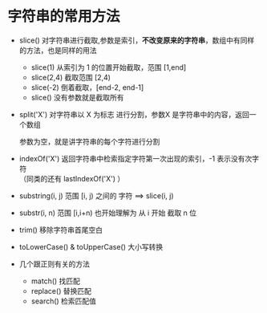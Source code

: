# 字符串的常用方法
- slice() 对字符串进行截取,参数是索引，**不改变原来的字符串**，数组中有同样的方法，也是同样的用法
  + slice(1) 从索引为 1 的位置开始截取，范围 [1,end]
  + slice(2,4) 截取范围 [2,4)
  +  slice(-2) 倒着截取，[end-2, end-1]
  +  slice() 没有参数就是截取所有

- split('X') 对字符串以 X 为标志 进行分割，参数X 是字符串中的内容，返回一个数组

   参数为空，就是讲字符串的每个字符进行分割

- indexOf('X') 返回字符串中检索指定字符第一次出现的索引，-1 表示没有次字符  
   （同类的还有 lastIndexOf('X') ）

- substring(i, j) 范围 [i, j) 之间的 字符 ==> slice(i, j)

- substr(i, n) 范围 [i,i+n)  也开始理解为 从 i 开始 截取 n 位 

- trim() 移除字符串首尾空白

- toLowerCase() & toUpperCase() 大小写转换

- 几个跟正则有关的方法
  * match() 找匹配
  * replace() 替换匹配
  * search() 检索匹配值